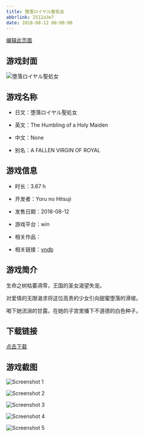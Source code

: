 ```yaml
---
title: 堕落ロイヤル聖処女
abbrlink: 2512a3e7
date: 2018-08-12 00:00:00
---
```

[编辑此页面](https://github.com/ACG-3/ADV3-source/blob/main/source/_posts/games/%E5%A0%95%E8%90%BD%E3%83%AD%E3%82%A4%E3%83%A4%E3%83%AB%E8%81%96%E5%87%A6%E5%A5%B3.md)

## 游戏封面

![堕落ロイヤル聖処女](https%3A//pan.timero.xyz/onedrive/img_lib_001/%E5%A0%95%E8%90%BD%E3%83%AD%E3%82%A4%E3%83%A4%E3%83%AB%E8%81%96%E5%87%A6%E5%A5%B3_cover.avif)


## 游戏名称

- 日文：堕落ロイヤル聖処女
- 英文：The Humbling of a Holy Maiden
- 中文：None

- 别名：A FALLEN VIRGIN OF ROYAL


## 游戏信息

- 时长：3.67 h
- 开发者：Yoru no Hitsuji
- 发售日期：2018-08-12
- 游戏平台：win
- 相关作品：

- 相关链接：[vndb](https://vndb.org/v24202)


## 游戏简介

生命之树枯萎凋零，王国的圣女渴望失宠。

对爱情的无限渴求将这位高贵的少女引向甜蜜堕落的滑坡。

喝下她流淌的甘露，在她的子宫里播下不道德的白色种子。




## 下载链接

[点击下载](https://pan.timero.xyz/onedrive/adv_lib_001/%E5%A0%95%E8%90%BD%E3%83%AD%E3%82%A4%E3%83%A4%E3%83%AB%E8%81%96%E5%87%A6%E5%A5%B3)


## 游戏截图


![Screenshot 1](https%3A//pan.timero.xyz/onedrive/img_lib_001/%E5%A0%95%E8%90%BD%E3%83%AD%E3%82%A4%E3%83%A4%E3%83%AB%E8%81%96%E5%87%A6%E5%A5%B3_Screenshot_1.avif)

![Screenshot 2](https%3A//pan.timero.xyz/onedrive/img_lib_001/%E5%A0%95%E8%90%BD%E3%83%AD%E3%82%A4%E3%83%A4%E3%83%AB%E8%81%96%E5%87%A6%E5%A5%B3_Screenshot_2.avif)

![Screenshot 3](https%3A//pan.timero.xyz/onedrive/img_lib_001/%E5%A0%95%E8%90%BD%E3%83%AD%E3%82%A4%E3%83%A4%E3%83%AB%E8%81%96%E5%87%A6%E5%A5%B3_Screenshot_3.avif)

![Screenshot 4](https%3A//pan.timero.xyz/onedrive/img_lib_001/%E5%A0%95%E8%90%BD%E3%83%AD%E3%82%A4%E3%83%A4%E3%83%AB%E8%81%96%E5%87%A6%E5%A5%B3_Screenshot_4.avif)

![Screenshot 5](https%3A//pan.timero.xyz/onedrive/img_lib_001/%E5%A0%95%E8%90%BD%E3%83%AD%E3%82%A4%E3%83%A4%E3%83%AB%E8%81%96%E5%87%A6%E5%A5%B3_Screenshot_5.avif)

